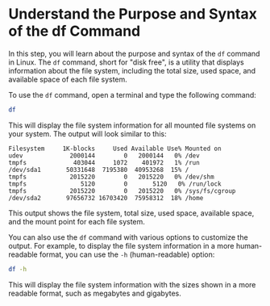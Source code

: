 # Understand the Purpose and Syntax of the df Command

In this step, you will learn about the purpose and syntax of the `df` command in Linux. The `df` command, short for "disk free", is a utility that displays information about the file system, including the total size, used space, and available space of each file system.

To use the `df` command, open a terminal and type the following command:

```bash
df
```

This will display the file system information for all mounted file systems on your system. The output will look similar to this:

```
Filesystem     1K-blocks     Used Available Use% Mounted on
udev             2000144        0   2000144   0% /dev
tmpfs             403044     1072    401972   1% /run
/dev/sda1       50331648  7195380  40953268  15% /
tmpfs            2015220        0   2015220   0% /dev/shm
tmpfs               5120        0       5120   0% /run/lock
tmpfs            2015220        0   2015220   0% /sys/fs/cgroup
/dev/sda2       97656732 16703420  75958312  18% /home
```

This output shows the file system, total size, used space, available space, and the mount point for each file system.

You can also use the `df` command with various options to customize the output. For example, to display the file system information in a more human-readable format, you can use the `-h` (human-readable) option:

```bash
df -h
```

This will display the file system information with the sizes shown in a more readable format, such as megabytes and gigabytes.
